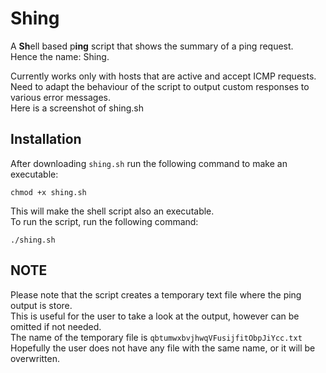# Shing
A **Sh**ell based p**ing** script that shows the summary of a ping request.<br>
Hence the name: Shing.

Currently works only with hosts that are active and accept ICMP requests.<br>
Need to adapt the behaviour of the script to output custom responses to various error messages.<br>
Here is a screenshot of shing.sh

## Installation
After downloading `shing.sh` run the following command to make an executable:
```
chmod +x shing.sh
```

This will make the shell script also an executable.<br>
To run the script, run the following command:
```
./shing.sh
```

## NOTE
Please note that the script creates a temporary text file where the ping output is store.<br>
This is useful for the user to take a look at the output, however can be omitted if not needed.<br>
The name of the temporary file is `qbtumwxbvjhwqVFusijfitObpJiYcc.txt`<br>
Hopefully the user does not have any file with the same name, or it will be overwritten.<br>
